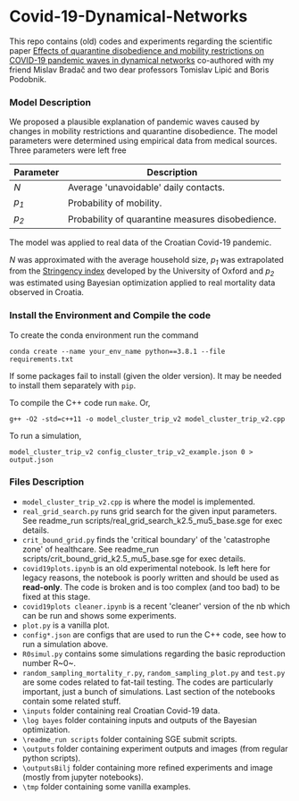 # Covid-19-Dynamical-Networks
This repo contains (old) codes and experiments regarding the scientific paper [Effects of quarantine disobedience and mobility restrictions on COVID-19 pandemic waves in dynamical networks](https://www.sciencedirect.com/science/article/pii/S0960077921005543) co-authored with my friend Mislav Bradač and two dear professors Tomislav Lipić and Boris Podobnik. 

### Model Description
We proposed a plausible explanation of pandemic waves caused by changes in mobility restrictions and quarantine disobedience. The model parameters were determined using empirical data from medical sources. Three parameters were left free


| Parameter | Description |
| ------ | ----------- |
| *N*   | Average 'unavoidable' daily contacts. |
| *p<sub>1</sub>* | Probability of mobility. |
| *p<sub>2</sub>* | Probability of quarantine measures disobedience. |



The model was applied to real data of the Croatian Covid-19 pandemic. 

*N* was approximated with the average household size, *p<sub>1</sub>* was extrapolated from the [Stringency index](https://ourworldindata.org/explorers/covid?uniformYAxis=0&hideControls=true&Metric=Stringency+index&Interval=7-day+rolling+average&Relative+to+Population=true&Color+by+test+positivity=false&country=USA%7EITA%7ECAN%7EDEU%7EGBR%7EFRA&hideControls=true) developed by the University of Oxford and *p<sub>2</sub>* was estimated using
Bayesian optimization applied to real mortality data observed in Croatia. 

### Install the Environment and Compile the code
To create the conda environment run the command
```
conda create --name your_env_name python==3.8.1 --file requirements.txt
```
If some packages fail to install (given the older version). It may be needed to install them separately with `pip`.

To compile the C++ code run `make`. Or,
 
```
g++ -O2 -std=c++11 -o model_cluster_trip_v2 model_cluster_trip_v2.cpp
```

To run a simulation,

```
model_cluster_trip_v2 config_cluster_trip_v2_example.json 0 > output.json
```

### Files Description

- `model_cluster_trip_v2.cpp` is where the model is implemented.
- `real_grid_search.py` runs grid search for the given input parameters. See readme_run scripts/real_grid_search_k2.5_mu5_base.sge for exec details.
- `crit_bound_grid.py` finds the 'critical boundary' of the 'catastrophe zone' of healthcare. See readme_run scripts/crit_bound_grid_k2.5_mu5_base.sge for exec details.
- `covid19plots.ipynb` is an old experimental notebook. Is left here for legacy reasons, the notebook is poorly written and should be used as **read-only**.  The code is broken and is too complex (and too bad) to be fixed at this stage.
- `covid19plots cleaner.ipynb` is a recent 'cleaner' version of the nb which can be run and shows some experiments.
- `plot.py` is a vanilla plot.
- `config*.json` are configs that are used to run the C++ code, see how to run a simulation above.
- `R0simul.py` contains some simulations regarding the basic reproduction number R~0~.
- `random_sampling_mortality_r.py`, `random_sampling_plot.py` and `test.py` are some codes related to fat-tail testing. The codes are particularly important, just a bunch of simulations. Last section of the notebooks contain some related stuff.
- `\inputs` folder containing real Croatian Covid-19 data.
- `\log bayes` folder containing inputs and outputs of the Bayesian optimization.
- `\readme_run scripts` folder containing SGE submit scripts.
- `\outputs` folder containing experiment outputs and images (from regular python scripts).
- `\outputsBilj` folder containing more refined experiments and image (mostly from jupyter notebooks).
- `\tmp` folder containing some vanilla examples.
